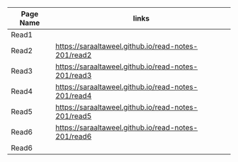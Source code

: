 | Page Name | links |
|-----------|-------|
| Read1     |       |
| Read2     | https://saraaltaweel.github.io/read-notes-201/read2 |
| Read3     | https://saraaltaweel.github.io/read-notes-201/read3 |
| Read4     | https://saraaltaweel.github.io/read-notes-201/read4 |
| Read5     | https://saraaltaweel.github.io/read-notes-201/read5 |
| Read6     | https://saraaltaweel.github.io/read-notes-201/read6 |
| Read6     |       |
